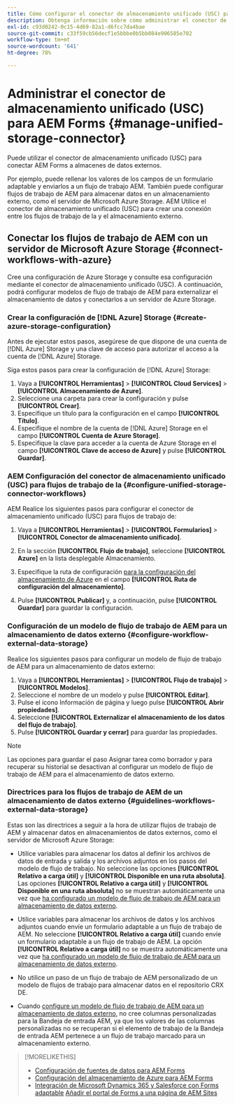 ```yaml
---
title: Cómo configurar el conector de almacenamiento unificado (USC) para AEM Forms
description: Obtenga información sobre cómo administrar el conector de almacenamiento unificado (USC) para AEM Forms. Utilice el conector de almacenamiento unificado (USC) para conectar AEM Forms a almacenes de datos externos.
exl-id: c93d0242-0c15-4d69-82a1-d6fcc7da4bae
source-git-commit: c33f59cb56decf1e5bbbe0b5bb084e906585e702
workflow-type: tm+mt
source-wordcount: '641'
ht-degree: 78%

---
```


# Administrar el conector de almacenamiento unificado (USC) para AEM Forms {#manage-unified-storage-connector}

Puede utilizar el conector de almacenamiento unificado (USC) para conectar AEM Forms a almacenes de datos externos.

Por ejemplo, puede rellenar los valores de los campos de un formulario adaptable y enviarlos a un flujo de trabajo AEM. También puede configurar flujos de trabajo de AEM para almacenar datos en un almacenamiento externo, como el servidor de Microsoft Azure Storage. AEM Utilice el conector de almacenamiento unificado (USC) para crear una conexión entre los flujos de trabajo de la y el almacenamiento externo.

## Conectar los flujos de trabajo de AEM con un servidor de Microsoft Azure Storage {#connect-workflows-with-azure}

Cree una configuración de Azure Storage y consulte esa configuración mediante el conector de almacenamiento unificado (USC). A continuación, podrá configurar modelos de flujo de trabajo de AEM para externalizar el almacenamiento de datos y conectarlos a un servidor de Azure Storage.

### Crear la configuración de [!DNL Azure] Storage {#create-azure-storage-configuration}

Antes de ejecutar estos pasos, asegúrese de que dispone de una cuenta de [!DNL Azure] Storage y una clave de acceso para autorizar el acceso a la cuenta de [!DNL Azure] Storage.

Siga estos pasos para crear la configuración de [!DNL Azure] Storage:

1. Vaya a **[!UICONTROL Herramientas]** > **[!UICONTROL Cloud Services]** > **[!UICONTROL Almacenamiento de Azure]**.
1. Seleccione una carpeta para crear la configuración y pulse **[!UICONTROL Crear]**.
1. Especifique un título para la configuración en el campo **[!UICONTROL Título]**.
1. Especifique el nombre de la cuenta de [!DNL Azure] Storage en el campo **[!UICONTROL Cuenta de Azure Storage]**.
1. Especifique la clave para acceder a la cuenta de Azure Storage en el campo **[!UICONTROL Clave de acceso de Azure]** y pulse **[!UICONTROL Guardar]**.

### AEM Configuración del conector de almacenamiento unificado (USC) para flujos de trabajo de la {#configure-unified-storage-connector-workflows}

AEM Realice los siguientes pasos para configurar el conector de almacenamiento unificado (USC) para flujos de trabajo de:

1. Vaya a **[!UICONTROL Herramientas]** > **[!UICONTROL Formularios]** > **[!UICONTROL Conector de almacenamiento unificado]**.

1. En la sección **[!UICONTROL Flujo de trabajo]**, seleccione **[!UICONTROL Azure]** en la lista desplegable Almacenamiento.
1. Especifique la ruta de configuración [para la configuración del almacenamiento de Azure](#create-azure-storage-configuration) en el campo **[!UICONTROL Ruta de configuración del almacenamiento]**.
1. Pulse **[!UICONTROL Publicar]** y, a continuación, pulse **[!UICONTROL Guardar]** para guardar la configuración.

### Configuración de un modelo de flujo de trabajo de AEM para un almacenamiento de datos externo {#configure-workflow-external-data-storage}

Realice los siguientes pasos para configurar un modelo de flujo de trabajo de AEM para un almacenamiento de datos externo:

1. Vaya a **[!UICONTROL Herramientas]** > **[!UICONTROL Flujo de trabajo]** > **[!UICONTROL Modelos]**.
1. Seleccione el nombre de un modelo y pulse **[!UICONTROL Editar]**.
1. Pulse el icono Información de página y luego pulse **[!UICONTROL Abrir propiedades]**.
1. Seleccione **[!UICONTROL Externalizar el almacenamiento de los datos del flujo de trabajo]**.
1. Pulse **[!UICONTROL Guardar y cerrar]** para guardar las propiedades.

>[!NOTE]
>
>Las opciones para guardar el paso Asignar tarea como borrador y para recuperar su historial se desactivan al configurar un modelo de flujo de trabajo de AEM para el almacenamiento de datos externo.

### Directrices para los flujos de trabajo de AEM de un almacenamiento de datos externo {#guidelines-workflows-external-data-storage}

Estas son las directrices a seguir a la hora de utilizar flujos de trabajo de AEM y almacenar datos en almacenamientos de datos externos, como el servidor de Microsoft Azure Storage:

* Utilice variables para almacenar los datos al definir los archivos de datos de entrada y salida y los archivos adjuntos en los pasos del modelo de flujo de trabajo. No seleccione las opciones **[!UICONTROL Relativo a carga útil]** y **[!UICONTROL Disponible en una ruta absoluta]**. Las opciones **[!UICONTROL Relativo a carga útil]** y **[!UICONTROL Disponible en una ruta absoluta]** no se muestran automáticamente una vez que [ha configurado un modelo de flujo de trabajo de AEM para un almacenamiento de datos externo](#configure-workflow-external-data-storage).

* Utilice variables para almacenar los archivos de datos y los archivos adjuntos cuando envíe un formulario adaptable a un flujo de trabajo de AEM. No seleccione **[!UICONTROL Relativo a carga útil]** cuando envíe un formulario adaptable a un flujo de trabajo de AEM. La opción **[!UICONTROL Relativo a carga útil]** no se muestra automáticamente una vez que [ha configurado un modelo de flujo de trabajo de AEM para un almacenamiento de datos externo](#configure-workflow-external-data-storage).

* No utilice un paso de un flujo de trabajo de AEM personalizado de un modelo de flujos de trabajo para almacenar datos en el repositorio CRX DE.

* Cuando [configure un modelo de flujo de trabajo de AEM para un almacenamiento de datos externo](#configure-workflow-external-data-storage), no cree columnas personalizadas para la Bandeja de entrada AEM, ya que los valores de las columnas personalizadas no se recuperan si el elemento de trabajo de la Bandeja de entrada AEM pertenece a un flujo de trabajo marcado para un almacenamiento externo.

>[!MORELIKETHIS]
>
>* [Configuración de fuentes de datos para AEM Forms](/help/forms/configure-data-sources.md)
>* [Configuración del almacenamiento de Azure para AEM Forms](/help/forms/configure-azure-storage.md)
>* [Integración de Microsoft Dynamics 365 y Salesforce con Forms adaptable](/help/forms/configure-msdynamics-salesforce.md)
>  [Añadir el portal de Forms a una página de AEM Sites](/help/forms/configure-forms-portal.md)
